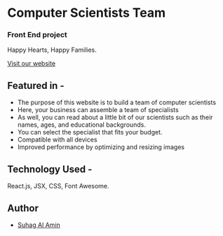 # Computer Scientists Team

### Front End project

Happy Hearts, Happy Families.

[Visit our website](https://computer-scientist-team-by-suhag.netlify.app/)

## Featured in -

- The purpose of this website is to build a team of computer scientists
- Here, your business can assemble a team of specialists
- As well, you can read about a little bit of our scientists such as their names, ages, and educational backgrounds.
- You can select the specialist that fits your budget.
- Compatible with all devices
- Improved performance by optimizing and resizing images

## Technology Used -

React.js, JSX, CSS, Font Awesome.

## Author

- [Suhag Al Amin](https://github.com/developer-suhag)
